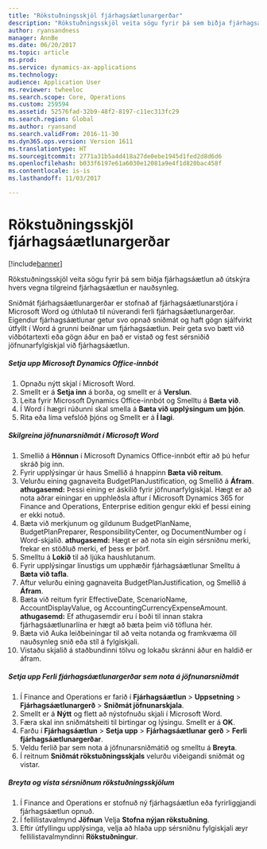 ```yaml
---
title: "Rökstuðningsskjöl fjárhagsáætlunargerðar"
description: "Rökstuðningsskjöl veita sögu fyrir þá sem biðja fjárhagsáætlun að útskýra hvers vegna tilgreind fjárhagsáætlun er nauðsynleg."
author: ryansandness
manager: AnnBe
ms.date: 06/20/2017
ms.topic: article
ms.prod: 
ms.service: dynamics-ax-applications
ms.technology: 
audience: Application User
ms.reviewer: twheeloc
ms.search.scope: Core, Operations
ms.custom: 259594
ms.assetid: 52576fad-32b9-48f2-8197-c11ec313fc29
ms.search.region: Global
ms.author: ryansand
ms.search.validFrom: 2016-11-30
ms.dyn365.ops.version: Version 1611
ms.translationtype: HT
ms.sourcegitcommit: 2771a31b5a4d418a27de0ebe1945d1fed2d8d6d6
ms.openlocfilehash: b033f6197e61a6030e12081a9e4f1d820bac458f
ms.contentlocale: is-is
ms.lasthandoff: 11/03/2017

---
```


# <a name="budget-planning-justification-documents"></a>Rökstuðningsskjöl fjárhagsáætlunargerðar

[!include[banner](../includes/banner.md)]


Rökstuðningsskjöl veita sögu fyrir þá sem biðja fjárhagsáætlun að útskýra hvers vegna tilgreind fjárhagsáætlun er nauðsynleg. 

Sniðmát fjárhagsáætlunargerðar er stofnað af fjárhagsáætlunarstjóra í Microsoft Word og úthlutað til núverandi ferli fjárhagsáætlunargerðar. Eigendur fjárhagsáætlunar getur svo opnað sniðmát og haft gögn sjálfvirkt útfyllt í Word á grunni beiðnar um fjárhagsáætlun. Þeir geta svo bætt við viðbótartexti eða gögn áður en það er vistað og fest sérsniðið jöfnunarfylgiskjal við fjárhagsáætlun.

##### <a name="set-up-microsoft-dynamics-office-add-in-for-microsoft-word"></a>Setja upp Microsoft Dynamics Office-innbót

1.  Opnaðu nýtt skjal í Microsoft Word.
2.  Smellt er á **Setja inn** á borða, og smellt er á **Verslun**.
3.  Leita fyrir Microsoft Dynamics Office-innbót og Smelltu á **Bæta við**.
4.  Í Word í hægri rúðunni skal smella á **Bæta við upplýsingum um þjón**.
5.  Rita eða líma vefslóð þjóns og Smellt er á **Í lagi**.

##### <a name="define-the-justification-template-in-microsoft-word"></a>Skilgreina jöfnunarsniðmát í Microsoft Word

1.  Smellið á **Hönnun** í Microsoft Dynamics Office-innbót eftir að þú hefur skráð þig inn.
2.  Fyrir upplýsingar úr haus Smellið á hnappinn **Bæta við reitum**.
3.  Velurðu eining gagnaveita BudgetPlanJustification, og Smellið á **Áfram**. **athugasemd:** Þessi eining er áskilið fyrir jöfnunarfylgiskjal. Hægt er að nota aðrar einingar en upphleðsla aftur í Microsoft Dynamics 365 for Finance and Operations, Enterprise edition gengur ekki ef þessi eining er ekki notuð.
4.  Bæta við merkjunum og gildunum BudgetPlanName, BudgetPlanPreparer, ResponsibilityCenter, og DocumentNumber og í Word-skjalið. **athugasemd:** Hægt er að nota sín eigin sérsniðnu merki, frekar en stöðluð merki, ef þess er þörf.
5.  Smelltu á **Lokið** til að ljúka haushlutanum.
6.  Fyrir upplýsingar línustigs um upphæðir fjárhagsáætlunar Smelltu á **Bæta við tafla**.
7.  Aftur velurðu eining gagnaveita BudgetPlanJustification, og Smellið á **Áfram**.
8.  Bæta við reitum fyrir EffectiveDate, ScenarioName, AccountDisplayValue, og AccountingCurrencyExpenseAmount. **athugasemd:** Ef athugasemdir eru í boði til innan stakra fjárhagsáætlunarlína er hægt að bæta þeim við töfluna hér.
9.  Bæta við Auka leiðbeiningar til að veita notanda og framkvæma öll nauðsynleg snið eða stíl á fylgiskjali.
10. Vistaðu skjalið á staðbundinni tölvu og lokaðu skránni áður en haldið er áfram.

##### <a name="set-up-the-budget-planning-process-to-use-the-justification-template"></a>Setja upp Ferli fjárhagsáætlunargerðar sem nota á jöfnunarsniðmát

1.  Í Finance and Operations er farið í **Fjárhagsáætlun** &gt; **Uppsetning** &gt; **Fjárhagsáætlunargerð** &gt; **Sniðmát jöfnunarskjala**.
2.  Smellt er á **Nýtt** og flett að nýstofnuðu skjali í Microsoft Word.
3.  Færa skal inn sniðmátsheiti til birtingar og lýsingu. Smellt er á **OK**.
4.  Farðu í **Fjárhagsáætlun** &gt; **Setja upp** &gt; **Fjárhagsáætlunar** **gerð** &gt; **Ferli fjárhagsáætlunargerðar**.
5.  Veldu ferlið þar sem nota á jöfnunarsniðmátið og smelltu á **Breyta**.
6.  Í reitnum **Sniðmát rökstuðningsskjals** velurðu viðeigandi sniðmát og vistar.

##### <a name="edit-and-save-personalized-justification-documents"></a>Breyta og vista sérsniðnum rökstuðningsskjölum

1.  Í Finance and Operations er stofnuð ný fjárhagsáætlun eða fyrirliggjandi fjárhagsáætlun opnuð.
2.  Í fellilistavalmynd **Jöfnun** Velja **Stofna nýjan rökstuðning**.
3.  Eftir útfyllingu upplýsinga, velja að hlaða upp sérsniðnu fylgiskjali æyr fellilistavalmyndinni **Rökstuðningur**.





